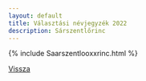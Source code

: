 ```yaml
---
layout: default
title: Választási névjegyzék 2022
description: Sárszentlőrinc
---
```


{% include Saarszentlooxxrinc.html %}

[Vissza](./)